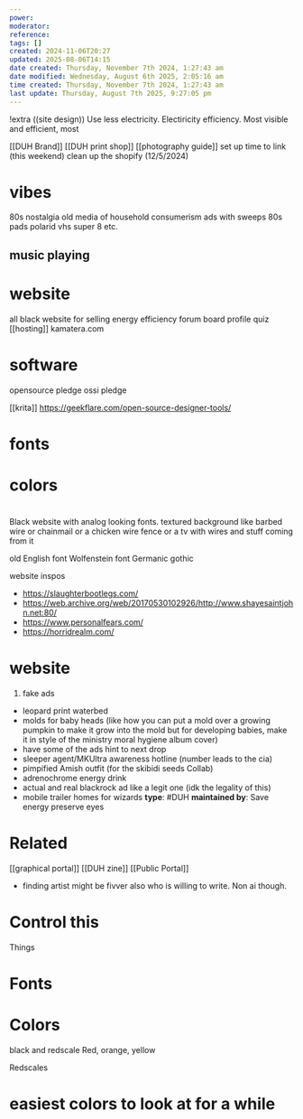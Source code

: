 ```yaml
---
power: 
moderator: 
reference: 
tags: []
created: 2024-11-06T20:27
updated: 2025-08-06T14:15
date created: Thursday, November 7th 2024, 1:27:43 am
date modified: Wednesday, August 6th 2025, 2:05:16 am
time created: Thursday, November 7th 2024, 1:27:43 am
last update: Thursday, August 7th 2025, 9:27:05 pm
---
```

!extra
((site design))
Use less electricity.  Electiricity efficiency.
Most visible and efficient, most 



[[DUH Brand]]
[[DUH print shop]]
[[photography guide]]
set up time to link  (this weekend)
clean up the shopify (12/5/2024)

# vibes
80s nostalgia
old media of household consumerism
ads with sweeps 80s pads
polarid
vhs
super 8
etc.
## music playing

# website
all black website for selling energy efficiency
forum board
profile
quiz
[[hosting]]
kamatera.com

# software
opensource pledge
ossi pledge

[[krita]]
https://geekflare.com/open-source-designer-tools/
# fonts

# colors

# 



Black website with analog looking fonts.
textured background like barbed wire or chainmail or a chicken wire fence or a tv with wires and stuff coming from it


old English font
Wolfenstein font
Germanic gothic

website inspos
- https://slaughterbootlegs.com/
- https://web.archive.org/web/20170530102926/http://www.shayesaintjohn.net:80/
- https://www.personalfears.com/
- https://horridrealm.com/


# website
1. fake ads
- leopard print waterbed
- molds for baby heads (like how you can put a mold over a growing pumpkin to make it grow into the mold but for developing babies, make it in style of the ministry moral hygiene  album cover)
- have some of the ads hint to next drop
- sleeper agent/MKUltra awareness hotline (number leads to the cia)
- pimpified Amish outfit (for the skibidi seeds Collab)
- adrenochrome energy drink
- actual and real blackrock ad like a legit one (idk the legality of this)
- mobile trailer homes for wizards
**type**: #DUH 
**maintained by**:
Save energy preserve eyes

# Related
[[graphical portal]]
[[DUH zine]]
[[Public Portal]]
- finding artist might be fivver also who is willing to write. Non ai though.
# Control this
Things
# Fonts
# Colors
black and redscale
Red, orange, yellow

Redscales

# easiest colors to look at for a while

